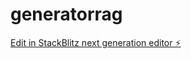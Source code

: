 # generatorrag

[Edit in StackBlitz next generation editor ⚡️](https://stackblitz.com/~/github.com/GrzesMis/generatorrag)